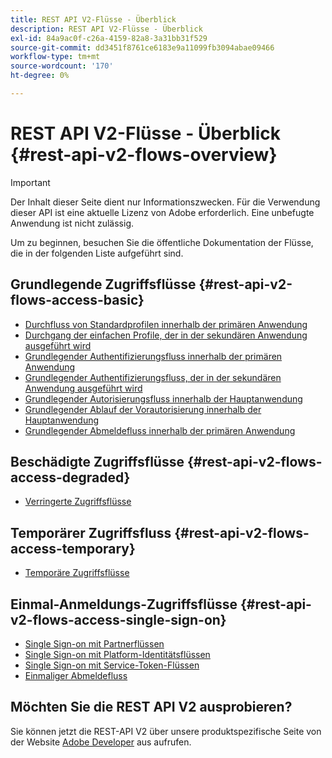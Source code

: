 ```yaml
---
title: REST API V2-Flüsse - Überblick
description: REST API V2-Flüsse - Überblick
exl-id: 84a9ac0f-c26a-4159-82a8-3a31bb31f529
source-git-commit: dd3451f8761ce6183e9a11099fb3094abae09466
workflow-type: tm+mt
source-wordcount: '170'
ht-degree: 0%

---
```


# REST API V2-Flüsse - Überblick {#rest-api-v2-flows-overview}

>[!IMPORTANT]
>
> Der Inhalt dieser Seite dient nur Informationszwecken. Für die Verwendung dieser API ist eine aktuelle Lizenz von Adobe erforderlich. Eine unbefugte Anwendung ist nicht zulässig.

Um zu beginnen, besuchen Sie die öffentliche Dokumentation der Flüsse, die in der folgenden Liste aufgeführt sind.

## Grundlegende Zugriffsflüsse {#rest-api-v2-flows-access-basic}

* [Durchfluss von Standardprofilen innerhalb der primären Anwendung](./basic-access-flows/rest-api-v2-basic-profiles-primary-application-flow.md)
* [Durchgang der einfachen Profile, der in der sekundären Anwendung ausgeführt wird](./basic-access-flows/rest-api-v2-basic-profiles-secondary-application-flow.md)
* [Grundlegender Authentifizierungsfluss innerhalb der primären Anwendung](./basic-access-flows/rest-api-v2-basic-authentication-primary-application-flow.md)
* [Grundlegender Authentifizierungsfluss, der in der sekundären Anwendung ausgeführt wird](./basic-access-flows/rest-api-v2-basic-authentication-secondary-application-flow.md)
* [Grundlegender Autorisierungsfluss innerhalb der Hauptanwendung](./basic-access-flows/rest-api-v2-basic-authorization-primary-application-flow.md)
* [Grundlegender Ablauf der Vorautorisierung innerhalb der Hauptanwendung](./basic-access-flows/rest-api-v2-basic-preauthorization-primary-application-flow.md)
* [Grundlegender Abmeldefluss innerhalb der primären Anwendung](./basic-access-flows/rest-api-v2-basic-logout-primary-application-flow.md)

## Beschädigte Zugriffsflüsse {#rest-api-v2-flows-access-degraded}

* [Verringerte Zugriffsflüsse](./degraded-access-flows/rest-api-v2-access-degraded-flows.md)

## Temporärer Zugriffsfluss {#rest-api-v2-flows-access-temporary}

* [Temporäre Zugriffsflüsse](./temporary-access-flows/rest-api-v2-access-temporary-flows.md)

## Einmal-Anmeldungs-Zugriffsflüsse {#rest-api-v2-flows-access-single-sign-on}

* [Single Sign-on mit Partnerflüssen](./single-sign-on-access-flows/rest-api-v2-single-sign-on-partner-flows.md)
* [Single Sign-on mit Platform-Identitätsflüssen](./single-sign-on-access-flows/rest-api-v2-single-sign-on-platform-identity-flows.md)
* [Single Sign-on mit Service-Token-Flüssen](./single-sign-on-access-flows/rest-api-v2-single-sign-on-service-token-flows.md)
* [Einmaliger Abmeldefluss](./single-sign-on-access-flows/rest-api-v2-single-sign-on-logout-flow.md)

## Möchten Sie die REST API V2 ausprobieren?

Sie können jetzt die REST-API V2 über unsere produktspezifische Seite von der Website [Adobe Developer](https://developer.adobe.com/adobe-pass/) aus aufrufen.
